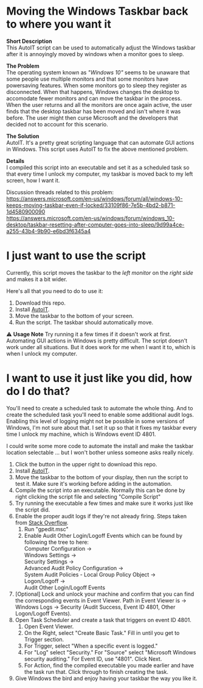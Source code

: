# Moving the Windows Taskbar back to where you want it

**Short Description**\
This AutoIT script can be used to automatically adjust the Windows taskbar after it is annoyingly moved by windows when a monitor goes to sleep.

**The Problem**\
The operating system known as *"Windows 10"* seems to be unaware that some people use multiple monitors and that some monitors have powersaving features.  When some monitors go to sleep they register as disconnected.  When that happens, Windows changes the desktop to accomodate fewer monitors and can move the taskbar in the process.  When the user returns and all the monitors are once again active, the user finds that the desktop taskbar has been moved and isn't where it was before.  The user might then curse Microsoft and the developers that decided not to account for this scenario.

**The Solution**\
AutoIT.  It's a pretty great scripting language that can automate GUI actions in Windows.  This script uses AutoIT to fix the above mentioned problem.

**Details**\
I compiled this script into an executable and set it as a scheduled task so that every time I unlock my computer, my taskbar is moved back to my left screen, how I want it.  

Discussion threads related to this problem:\
https://answers.microsoft.com/en-us/windows/forum/all/windows-10-keeps-moving-taskbar-even-if-locked/33109f86-7e5b-4bd2-b871-1d4580900090 \
https://answers.microsoft.com/en-us/windows/forum/windows_10-desktop/taskbar-resetting-after-computer-goes-into-sleep/9d99a4ce-a255-43b4-9b90-e6bd3f6345a4

# I just want to use the script

Currently, this script moves the taskbar to the *left monitor* on the *right side* and makes it a bit wider.

Here's all that you need to do to use it:
1. Download this repo.
1. Install [AutoIT](https://www.autoitscript.com/site/autoit/downloads/).
1. Move the taskbar to the bottom of your screen.
1. Run the script.  The taskbar should automatically move.

:warning: **Usage Note** Try running it a few times if it doesn't work at first.  Automating GUI actions in Windows is pretty difficult.  The script doesn't work under all situations.  But it does work for me when I want it to, which is when I unlock my computer.

# I want to use it just like you did, how do I do that?

You'll need to create a scheduled task to automate the whole thing.  And to create the scheduled task you'll need to enable some additional audit logs.  Enabling this level of logging might not be possible in some versions of Windows, I'm not sure about that.  I set it up so that it fixes my taskbar every time I unlock my machine, which is Windows event ID 4801.

I could write some more code to automate the install and make the taskbar location selectable ... but I won't bother unless someone asks really nicely.

1. Click the button in the upper right to download this repo.
1. Install [AutoIT](https://www.autoitscript.com/site/autoit/downloads/).
1. Move the taskbar to the bottom of your display, then run the script to test it.  Make sure it's working before adding in the automation.
1. Compile the script into an executable.  Normally this can be done by right clicking the script file and selecting "Compile Script"
1. Try running the executable a few times and make sure it works just like the script did.
1. Enable the proper audit logs if they're not already firing.  Steps taken from [Stack Overflow](https://stackoverflow.com/a/15904838).
   1. Run "gpedit.msc"
   1. Enable Audit Other Login/Logoff Events which can be found by following the tree to here:\
      Computer Configuration ->\
      Windows Settings ->\
      Security Settings ->\
      Advanced Audit Policy Configuration ->\
      System Audit Policies - Local Group Policy Object ->\
      Logon/Logoff ->\
      Audit Other Login/Logoff Events
1. \[Optional] Lock and unlock your machine and confirm that you can find the corresponding events in Event Viewer.  Path in Event Viewer is -> Windows Logs -> Security (Audit Success, Event ID 4801, Other Logon/Logoff Events).
1. Open Task Scheduler and create a task that triggers on event ID 4801.
   1. Open Event Viewer.
   1. On the Right, select "Create Basic Task."  Fill in until you get to Trigger section.
   1. For Trigger, select "When a specific event is logged."
   1. For "Log" select "Security."  For "Source" select "Microsoft Windows security auditing."  For Event ID, use "4801".  Click Next.
   1. For Action, find the compiled executable you made earlier and have the task run that.  Click through to finish creating the task.
1. Give Windows the bird and enjoy having your taskbar the way you like it.

